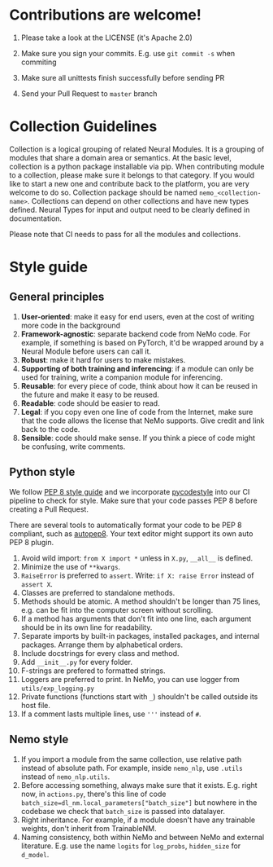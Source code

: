 # Contributions are welcome!

1) Please take a look at the LICENSE (it's Apache 2.0)

2) Make sure you sign your commits. E.g. use ``git commit -s`` when commiting

3) Make sure all unittests finish successfully before sending PR

4) Send your Pull Request to `master` branch


# Collection Guidelines
Collection is a logical grouping of related Neural Modules. It is a grouping of modules that share a domain area or semantics. At the basic level, collection is a python package installable via pip.
When contributing module to a collection, please make sure it belongs to that category. If you would like to start a new one and contribute back to the platform, you are very welcome to do so. Collection package should be named ``nemo_<collection-name>``. Collections can depend on other collections and have new types defined. Neural Types for input and output need to be clearly defined in documentation. 

Please note that CI needs to pass for all the modules and collections.

# Style guide

## General principles
1. **User-oriented**: make it easy for end users, even at the cost of writing more code in the background
1. **Framework-agnostic**: separate backend code from NeMo code. For example, if something is based on PyTorch, it'd be wrapped around by a Neural Module before users can call it.
1. **Robust**: make it hard for users to make mistakes.
1. **Supporting of both training and inferencing**: if a module can only be used for training, write a companion module for inferencing.
1. **Reusable**: for every piece of code, think about how it can be reused in the future and make it easy to be reused.
1. **Readable**: code should be easier to read.
1. **Legal**: if you copy even one line of code from the Internet, make sure that the code allows the license that NeMo supports. Give credit and link back to the code.
1. **Sensible**: code should make sense. If you think a piece of code might be confusing, write comments.

## Python style
We follow [PEP 8 style guide](https://www.python.org/dev/peps/pep-0008/) and we incorporate [pycodestyle](https://pypi.org/project/pycodestyle/) into our CI pipeline to check for style. Make sure that your code passes PEP 8 before creating a Pull Request.

There are several tools to automatically format your code to be PEP 8 compliant, such as [autopep8](https://github.com/hhatto/autopep8). Your text editor might support its own auto PEP 8 plugin.

1. Avoid wild import: ``from X import *`` unless in ``X.py``, ``__all__`` is defined.
1. Minimize the use of ``**kwargs``.
1. ``RaiseError`` is preferred to ``assert``. Write: ```if X: raise Error``` instead of ```assert X```.
1. Classes are preferred to standalone methods.
1. Methods should be atomic. A method shouldn't be longer than 75 lines, e.g. can be fit into the computer screen without scrolling.
1. If a method has arguments that don't fit into one line, each argument should be in its own line for readability.
1. Separate imports by built-in packages, installed packages, and internal packages. Arrange them by alphabetical orders.
1. Include docstrings for every class and method.
1. Add ``__init__.py`` for every folder.
1. F-strings are prefered to formatted strings.
1. Loggers are preferred to print. In NeMo, you can use logger from ``utils/exp_logging.py``
1. Private functions (functions start with ``_``) shouldn't be called outside its host file.
1. If a comment lasts multiple lines, use ``'''`` instead of ``#``.

## Nemo style
1. If you import a module from the same collection, use relative path instead of absolute path. For example, inside ``nemo_nlp``, use ``.utils`` instead of ``nemo_nlp.utils``.
1. Before accessing something, always make sure that it exists. E.g. right now, in ``actions.py``, there's this line of code ``batch_size=dl_nm.local_parameters["batch_size"]`` but nowhere in the codebase we check that ``batch_size`` is passed into datalayer.
1. Right inheritance. For example, if a module doesn't have any trainable weights, don't inherit from TrainableNM.
1. Naming consistency, both within NeMo and between NeMo and external literature. E.g. use the name ``logits`` for ``log_probs``, ``hidden_size`` for ``d_model``.
